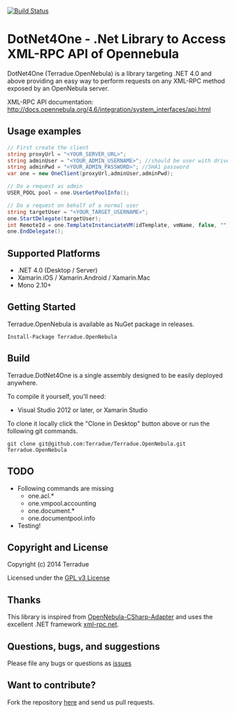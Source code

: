 [![Build Status](https://build.terradue.com/buildStatus/icon?job=DotNet4One)](https://build.terradue.com/job/DotNet4One/)

# DotNet4One - .Net Library to Access XML-RPC API of Opennebula 

DotNet4One (Terradue.OpenNebula) is a library targeting .NET 4.0 and above providing an easy way to perform requests on any XML-RPC method exposed by an OpenNebula server.

XML-RPC API documentation: http://docs.opennebula.org/4.6/integration/system_interfaces/api.html

## Usage examples

```c#
// First create the client
string proxyUrl = "<YOUR_SERVER_URL>";
string adminUser = "<YOUR_ADMIN_USERNAME>"; //should be user with driver server_* to allow requests delegation
string adminPwd = "<YOUR_ADMIN_PASSWORD>"; //SHA1 password
var one = new OneClient(proxyUrl,adminUser,adminPwd);

// Do a request as admin
USER_POOL pool = one.UserGetPoolInfo();

// Do a request on behalf of a normal user
string targetUser = "<YOUR_TARGET_USERNAME>";
one.StartDelegate(targetUser);
int RemoteId = one.TemplateInstanciateVM(idTemplate, vmName, false, "");
one.EndDelegate();
```

## Supported Platforms

* .NET 4.0 (Desktop / Server)
* Xamarin.iOS / Xamarin.Android / Xamarin.Mac
* Mono 2.10+

## Getting Started

Terradue.OpenNebula is available as NuGet package in releases.

```
Install-Package Terradue.OpenNebula
```

## Build

Terradue.DotNet4One is a single assembly designed to be easily deployed anywhere. 

To compile it yourself, you’ll need:

* Visual Studio 2012 or later, or Xamarin Studio

To clone it locally click the "Clone in Desktop" button above or run the 
following git commands.

```
git clone git@github.com:Terradue/Terradue.OpenNebula.git Terradue.OpenNebula
```

## TODO

* Following commands are missing
  * one.acl.*
  * one.vmpool.accounting
  * one.document.*
  * one.documentpool.info
* Testing!

## Copyright and License

Copyright (c) 2014 Terradue

Licensed under the [GPL v3 License](https://github.com/Terradue/DotNet4One/blob/master/LICENSE)

## Thanks

This library is inspired from [OpenNebula-CSharp-Adapter](https://github.com/Neuralab/OpenNebula-CSharp-Adapter) and uses the excellent .NET framework [xml-rpc.net](http://xml-rpc.net).

## Questions, bugs, and suggestions

Please file any bugs or questions as [issues](https://github.com/Terradue/DotNet4One/issues/new) 

## Want to contribute?

Fork the repository [here](https://github.com/Terradue/DotNet4One/fork) and send us pull requests.
